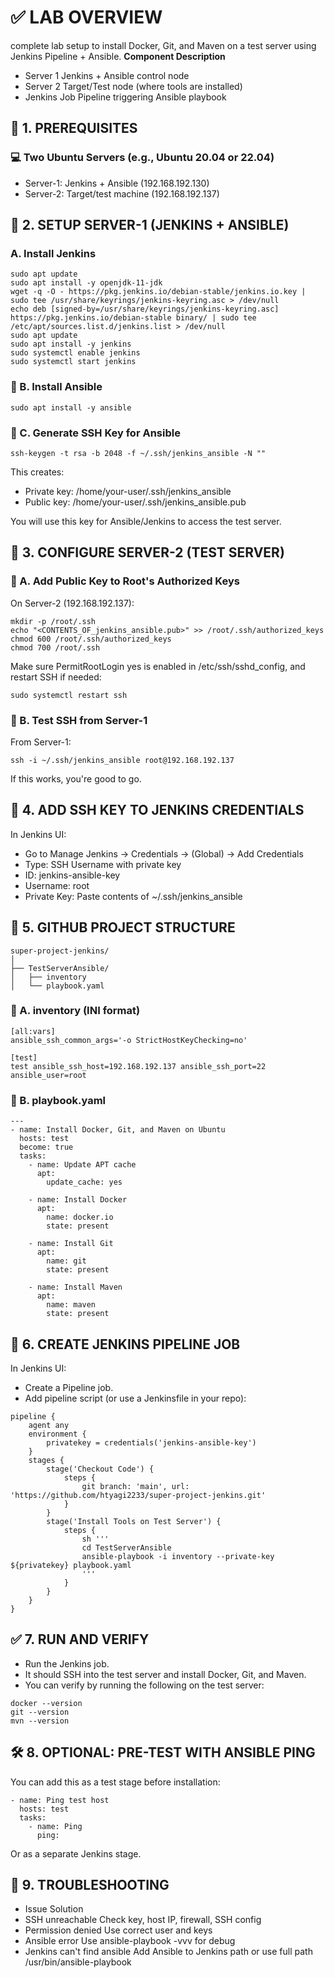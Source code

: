 # ✅ LAB OVERVIEW
complete lab setup to install Docker, Git, and Maven on a test server using Jenkins Pipeline + Ansible.
**Component	Description**
- Server 1	Jenkins + Ansible control node
- Server 2	Target/Test node (where tools are installed)
- Jenkins Job	Pipeline triggering Ansible playbook


## 🔧 1. PREREQUISITES
### 💻 Two Ubuntu Servers (e.g., Ubuntu 20.04 or 22.04)

- Server-1: Jenkins + Ansible (192.168.192.130)
- Server-2: Target/test machine (192.168.192.137)

## 🚀 2. SETUP SERVER-1 (JENKINS + ANSIBLE)
###  A. Install Jenkins
```
sudo apt update
sudo apt install -y openjdk-11-jdk
wget -q -O - https://pkg.jenkins.io/debian-stable/jenkins.io.key | sudo tee /usr/share/keyrings/jenkins-keyring.asc > /dev/null
echo deb [signed-by=/usr/share/keyrings/jenkins-keyring.asc] https://pkg.jenkins.io/debian-stable binary/ | sudo tee /etc/apt/sources.list.d/jenkins.list > /dev/null
sudo apt update
sudo apt install -y jenkins
sudo systemctl enable jenkins
sudo systemctl start jenkins
```

### 🔹 B. Install Ansible
```
sudo apt install -y ansible
```

### 🔹 C. Generate SSH Key for Ansible
```
ssh-keygen -t rsa -b 2048 -f ~/.ssh/jenkins_ansible -N ""
```


This creates:

- Private key: /home/your-user/.ssh/jenkins_ansible
- Public key: /home/your-user/.ssh/jenkins_ansible.pub

You will use this key for Ansible/Jenkins to access the test server.

## 🧩 3. CONFIGURE SERVER-2 (TEST SERVER)
### 🔹 A. Add Public Key to Root's Authorized Keys

On Server-2 (192.168.192.137):
```
mkdir -p /root/.ssh
echo "<CONTENTS_OF_jenkins_ansible.pub>" >> /root/.ssh/authorized_keys
chmod 600 /root/.ssh/authorized_keys
chmod 700 /root/.ssh
```


Make sure PermitRootLogin yes is enabled in /etc/ssh/sshd_config, and restart SSH if needed:
```
sudo systemctl restart ssh
```

### 🔹 B. Test SSH from Server-1

From Server-1:
```
ssh -i ~/.ssh/jenkins_ansible root@192.168.192.137
```

If this works, you're good to go.

## 🔐 4. ADD SSH KEY TO JENKINS CREDENTIALS
In Jenkins UI:

- Go to Manage Jenkins → Credentials → (Global) → Add Credentials
- Type: SSH Username with private key
- ID: jenkins-ansible-key
- Username: root
- Private Key: Paste contents of ~/.ssh/jenkins_ansible

## 📁 5. GITHUB PROJECT STRUCTURE
```
super-project-jenkins/
│
├── TestServerAnsible/
│   ├── inventory
│   └── playbook.yaml

```

### 🔹 A. inventory (INI format)
```
[all:vars]
ansible_ssh_common_args='-o StrictHostKeyChecking=no'

[test]
test ansible_ssh_host=192.168.192.137 ansible_ssh_port=22 ansible_user=root
```

### 🔹 B. playbook.yaml
```
---
- name: Install Docker, Git, and Maven on Ubuntu
  hosts: test
  become: true
  tasks:
    - name: Update APT cache
      apt:
        update_cache: yes

    - name: Install Docker
      apt:
        name: docker.io
        state: present

    - name: Install Git
      apt:
        name: git
        state: present

    - name: Install Maven
      apt:
        name: maven
        state: present

```

## 🧪 6. CREATE JENKINS PIPELINE JOB

In Jenkins UI:
- Create a Pipeline job.
- Add pipeline script (or use a Jenkinsfile in your repo):
```
pipeline {
    agent any
    environment {
        privatekey = credentials('jenkins-ansible-key')
    }
    stages {
        stage('Checkout Code') {
            steps {
                git branch: 'main', url: 'https://github.com/htyagi2233/super-project-jenkins.git'
            }
        }
        stage('Install Tools on Test Server') {
            steps {
                sh '''
                cd TestServerAnsible
                ansible-playbook -i inventory --private-key ${privatekey} playbook.yaml
                '''
            }
        }
    }
}

```

## ✅ 7. RUN AND VERIFY

- Run the Jenkins job.
- It should SSH into the test server and install Docker, Git, and Maven.
- You can verify by running the following on the test server:

```
docker --version
git --version
mvn --version
```

## 🛠️ 8. OPTIONAL: PRE-TEST WITH ANSIBLE PING

You can add this as a test stage before installation:
```
- name: Ping test host
  hosts: test
  tasks:
    - name: Ping
      ping:
```

Or as a separate Jenkins stage.

## 🔁 9. TROUBLESHOOTING
- Issue	      Solution
- SSH         unreachable	Check key, host IP, firewall, SSH config
- Permission  denied	Use correct user and keys
- Ansible     error	Use ansible-playbook -vvv for debug
- Jenkins     can't find ansible	Add Ansible to Jenkins path or use full path /usr/bin/ansible-playbook
